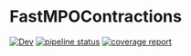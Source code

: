 # FastMPOContractions

[![Dev](https://img.shields.io/badge/docs-dev-blue.svg)](https://tensors4fields.gitlab.io/FastMPOContractions.jl/dev/index.html)
[![pipeline status](https://gitlab.com/tensors4fields/FastMPOContractions.jl/badges/main/pipeline.svg)](https://gitlab.com/tensors4fields/FastMPOContractions.jl/-/commits/main)
[![coverage report](https://gitlab.com/tensors4fields/FastMPOContractions.jl/badges/main/coverage.svg)](https://gitlab.com/tensors4fields/FastMPOContractions.jl/-/commits/main)
